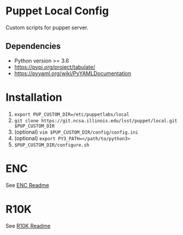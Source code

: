 # Puppet Local Config
Custom scripts for puppet server.

## Dependencies
* Python version >= 3.6
* https://pypi.org/project/tabulate/
* https://pyyaml.org/wiki/PyYAMLDocumentation

# Installation
1. `export PUP_CUSTOM_DIR=/etc/puppetlabs/local`
1. `git clone https://git.ncsa.illinois.edu/lsst/puppet/local.git $PUP_CUSTOM_DIR`
1. (optional) `vim $PUP_CUSTOM_DIR/config/config.ini`
1. (optional) `export PY3_PATH=</path/to/python3>`
1. `$PUP_CUSTOM_DIR/configure.sh`

# ENC
See [ENC Readme](enc/README.md)

# R10K
See [R10K Readme](r10k_postrun/README.md)
